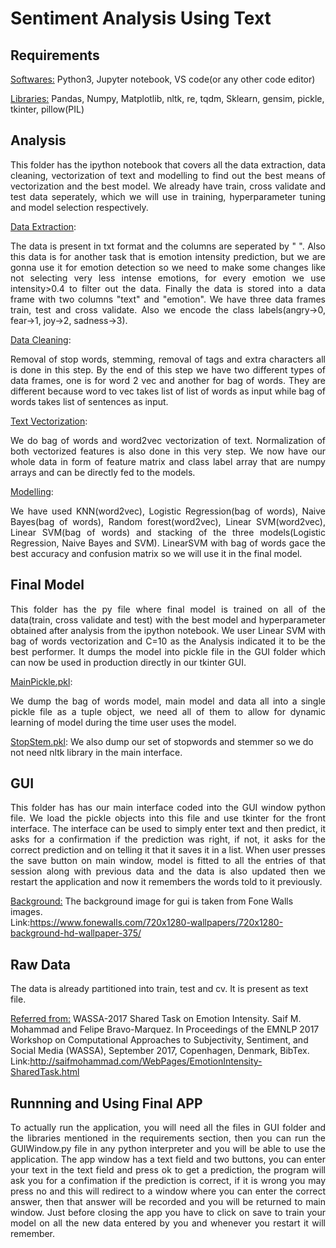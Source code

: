 # Sentiment Analysis Using Text

## Requirements
<ins>Softwares:</ins>
Python3, Jupyter notebook, VS code(or any other code editor)

<ins>Libraries:</ins>
Pandas, Numpy, Matplotlib, nltk, re, tqdm, Sklearn, gensim, pickle, tkinter, pillow(PIL)

## Analysis
<p align="justify">
This folder has the ipython notebook that covers all the data extraction, data cleaning, vectorization of text and modelling to find out the best means of vectorization and
the best model. We already have train, cross validate and test data seperately, which we will use in training, hyperparameter tuning and model selection respectively.
</p>

<ins>Data Extraction</ins>:
<p align="justify">
The data is present in txt format and the columns are seperated by "  ". Also this data is for another task that is emotion intensity prediction, but we are gonna use it for 
emotion detection so we need to make some changes like not selecting very less intense emotions, for every emotion we use intensity>0.4 to filter out the data. Finally the data 
is stored into a data frame with two columns "text" and "emotion". We have three data frames train, test and cross validate. Also we encode the class labels(angry->0, fear->1, 
joy->2, sadness->3).
</p>

<ins>Data Cleaning</ins>:
<p align="justify">
Removal of stop words, stemming, removal of tags and extra characters all is done in this step. By the end of this step we have two different types of data frames, 
one is for word 2 vec and another for bag of words. They are different because word to vec takes list of list of words as input while bag of words takes list of sentences as 
input.
</p>

<ins>Text Vectorization</ins>: 
<p align="justify">
We do bag of words and word2vec vectorization of text. Normalization of both vectorized features is also done in this very step. We now have our whole data
in form of feature matrix and class label array that are numpy arrays and can be directly fed to the models.
</p>

<ins>Modelling</ins>: 
<p align="justify">
We have used KNN(word2vec), Logistic Regression(bag of words), Naive Bayes(bag of words), Random forest(word2vec), Linear SVM(word2vec), Linear SVM(bag of words) and stacking
of the three models(Logistic Regression, Naive Bayes and SVM). LinearSVM with bag of words gace the best accuracy and confusion matrix so we will use it in the final model.
</p>

## Final Model
<p align="justify">
This folder has the py file where final model is trained on all of the data(train, cross validate and test) with the best model and hyperparameter obtained after analysis from 
the ipython notebook. We user Linear SVM with bag of words vectorization and C=10 as the Analysis indicated it to be the best performer. It dumps the model into pickle file in 
the GUI folder which can now be used in production directly in our tkinter GUI. 
</p>

<ins>MainPickle.pkl</ins>:
<p align="justify">
We dump the bag of words model, main model and data all into a single pickle file as a tuple object, we need all of them to allow for dynamic learning of model during the time 
user uses the model.
</p>

<ins>StopStem.pkl</ins>:
We also dump our set of stopwords and stemmer so we do not need nltk library in the main interface. 

## GUI
<p align="justify">
This folder has has our main interface coded into the GUI window python file. We load the pickle objects into this file and use tkinter for the front interface. The interface 
can be used to simply enter text and then predict, it asks for a confirmation if the prediction was right, if not, it asks for the correct prediction and on telling it that
it saves it in a list. When user presses the save button on main window, model is fitted to all the entries of that session along with previous data and the data is also updated
then we restart the application and now it remembers the words told to it previously.
</p>

<ins>Background:</ins>
The background image for gui is taken from Fone Walls images.<br>
Link:https://www.fonewalls.com/720x1280-wallpapers/720x1280-background-hd-wallpaper-375/

## Raw Data 
The data is already partitioned into train, test and cv. It is present as text file.

<ins>Referred from:</ins>
WASSA-2017 Shared Task on Emotion Intensity. Saif M. Mohammad and Felipe Bravo-Marquez. In Proceedings of the EMNLP 2017 Workshop on Computational Approaches to Subjectivity, 
Sentiment, and Social Media (WASSA), September 2017, Copenhagen, Denmark, BibTex.<br>
Link:http://saifmohammad.com/WebPages/EmotionIntensity-SharedTask.html

## Runnning and Using Final APP
<p align="justify">
To actually run the application, you will need all the files in GUI folder and the libraries mentioned in the requirements section, then you can run the GUIWindow.py file in any
python interpreter and you will be able to use the application. The app window has a text field and two buttons, you can enter your text in the text field and press ok to get a 
prediction, the program will ask you for a confimation if the prediction is correct, if it is wrong you may press no and this will redirect to a window where you can enter the 
correct answer, then that answer will be recorded and you will be returned to main window. Just before closing the app you have to click on save to train your model on all the new data entered by you and whenever you restart it will remember.
</p>
